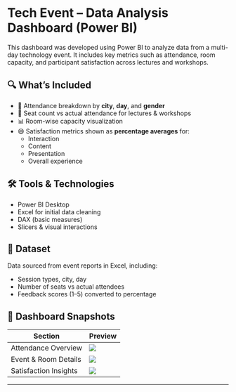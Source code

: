 # Tech Event – Data Analysis Dashboard (Power BI)

This dashboard was developed using Power BI to analyze data from a multi-day technology event. It includes key metrics such as attendance, room capacity, and participant satisfaction across lectures and workshops.

## 🔍 What’s Included

- 📍 Attendance breakdown by **city**, **day**, and **gender**
- 💺 Seat count vs actual attendance for lectures & workshops
- 📊 Room-wise capacity visualization
- 😄 Satisfaction metrics shown as **percentage averages** for:
  - Interaction
  - Content
  - Presentation
  - Overall experience

## 🛠 Tools & Technologies

- Power BI Desktop
- Excel for initial data cleaning
- DAX (basic measures)
- Slicers & visual interactions

## 📁 Dataset

Data sourced from event reports in Excel, including:
- Session types, city, day
- Number of seats vs actual attendees
- Feedback scores (1–5) converted to percentage

## 📸 Dashboard Snapshots

| Section | Preview |
|---------|---------|
| Attendance Overview | ![](screenshots/screenshot1.png) |
| Event & Room Details | ![](screenshots/screenshot2.png) |
| Satisfaction Insights | ![](screenshots/screenshot3.png) |

---
